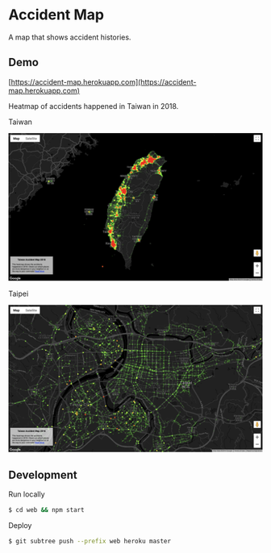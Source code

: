 # Accident Map

A map that shows accident histories.

## Demo

[https://accident-map.herokuapp.com](https://accident-map.herokuapp.com)

Heatmap of accidents happened in Taiwan in 2018.

Taiwan

![](doc/screenshot-taiwan.png)

Taipei

![](doc/screenshot-taipei.png)

## Development

Run locally

```bash
$ cd web && npm start
```

Deploy

```bash
$ git subtree push --prefix web heroku master
```
